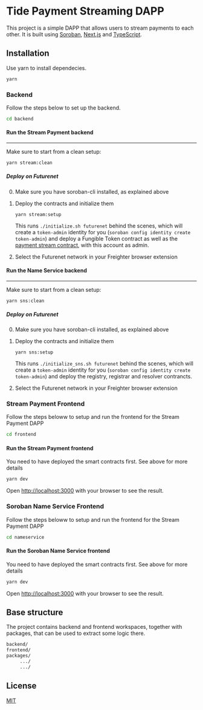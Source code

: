 # Tide Payment Streaming DAPP

This project is a simple DAPP that allows users to stream payments to each other. It is built using [Soroban](https://soroban.stellar.org/), [Next.js](https://nextjs.org/) and [TypeScript](https://www.typescriptlang.org/).

## Installation

Use yarn to install dependecies.

```bash
yarn
```

### Backend
Follow the steps below to set up the backend. 

```bash
cd backend
```

#### Run the Stream Payment backend
-----------

Make sure to start from a clean setup:
```bash
yarn stream:clean
```

##### Deploy on Futurenet

0. Make sure you have soroban-cli installed, as explained above

1. Deploy the contracts and initialize them

       yarn stream:setup

   This runs `./initialize.sh futurenet` behind the scenes, which will create a `token-admin` identity for you (`soroban config identity create token-admin`) and deploy a Fungible Token contract as well as the [payment stream contract](./contracts/stream), with this account as admin.

2. Select the Futurenet network in your Freighter browser extension

#### Run the Name Service backend
-----------

Make sure to start from a clean setup:
```
yarn sns:clean
```

##### Deploy on Futurenet

0. Make sure you have soroban-cli installed, as explained above

1. Deploy the contracts and initialize them

       yarn sns:setup

   This runs `./initialize_sns.sh futurenet` behind the scenes, which will create a `token-admin` identity for you (`soroban config identity create token-admin`) and deploy the registry, registrar and resolver contrancts.

2. Select the Futurenet network in your Freighter browser extension

### Stream Payment Frontend
Follow the steps beloww to setup and run the frontend for the Stream Payment DAPP
```bash
cd frontend
```

#### Run the Stream Payment frontend
You need to have deployed the smart contracts first. See above for more details
```bash
yarn dev
```

Open [http://localhost:3000](http://localhost:3000) with your browser to see the result.

### Soroban Name Service Frontend
Follow the steps beloww to setup and run the frontend for the Stream Payment DAPP
```bash
cd nameservice
```

#### Run the Soroban Name Service frontend
You need to have deployed the smart contracts first. See above for more details
```bash
yarn dev
```

Open [http://localhost:3000](http://localhost:3000) with your browser to see the result.

## Base structure
The project contains backend and frontend workspaces, together with packages, that can be used to extract some logic there.
```bash
backend/
frontend/
packages/
     .../
     .../
```

## License
[MIT](https://choosealicense.com/licenses/mit/)
